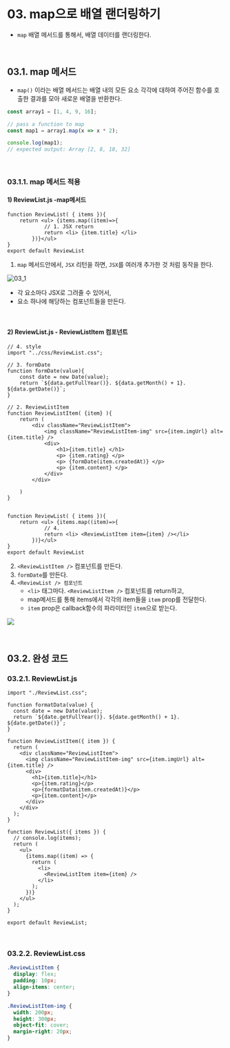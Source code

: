# 03. map으로 배열 랜더링하기

- `map` 배열 메서드를 통해서,  배열 데이터를 랜더링한다.

<br/>

## 03.1. map 메서드

- `map()` 이라는 배열 메서드는 배열 내의 모든 요소 각각에 대하여 주어진 함수를 호출한 결과를 모아 새로운 배열을 반환한다.

```js
const array1 = [1, 4, 9, 16];

// pass a function to map
const map1 = array1.map(x => x * 2);

console.log(map1);
// expected output: Array [2, 8, 18, 32]
```

<br/>

### 03.1.1. map 메서드 적용

#### 1) ReviewList.js -map메서드

```react
function ReviewList( { items }){
    return <ul> {items.map((item)=>{
            // 1. JSX return
            return <li> {item.title} </li>
        })}</ul>
}
export default ReviewList
```

1. `map` 메서드안에서, `JSX` 리턴을 하면, `JSX`를 여러개 추가한 것 처럼 동작을 한다.

![03_1](https://github.com/ohtaekwon/TIL/blob/master/React/React-Data/1_%EB%B0%B0%EC%97%B4_%EB%9E%9C%EB%8D%94%EB%A7%81/img/03_1.png?raw=true)

- 각 요소마다 JSX로 그려줄 수 있어서, 
- 요소 하나에 해당하는 컴포넌트들을 만든다.

<br/>

#### 2) ReviewList.js - ReviewListItem 컴포넌트

```react
// 4. style
import "../css/ReviewList.css";

// 3. formDate
function formDate(value){
    const date = new Date(value);
 	return `${data.getFullYear()}. ${data.getMonth() + 1}. ${data.getDate()}`;
}

// 2. ReviewListItem
function ReviewListItem( {item} ){
    return (
    	<div className="ReviewListItem">
        	<img className="ReviewListItem-img" src={item.imgUrl} alt={item.title} />
        	<div>
            	<h1>{item.title} </h1>
                <p> {item.rating} </p>
                <p> {formDate(item.createdAt)} </p>
                <p> {item.content} </p>
            </div>
        </div>
    
    )
}


function ReviewList( { items }){
    return <ul> {items.map((item)=>{
            // 4.
            return <li> <ReviewListItem item={item} /></li>
        })}</ul>
}
export default ReviewList
```

2. `<ReviewListItem />` 컴포넌트를 만든다.
3. `formDate`를 만든다.
4. `<ReviewList /> 컴포넌트`  
   - `<li>` 태그마다. `<ReviewListItem />`  컴포넌트를 return하고,
   - map메서드를 통해 items에서 각각의 item들을 `item` prop를 전달한다.
   - `item` prop은 callback함수의 파라미터인 `item`으로 받는다. 

![](https://github.com/ohtaekwon/TIL/blob/master/React/React-Data/1_%EB%B0%B0%EC%97%B4_%EB%9E%9C%EB%8D%94%EB%A7%81/img/03_2.png?raw=true)

<br/>

## 03.2. 완성 코드

### 03.2.1. ReviewList.js

```react
import "./ReviewList.css";

function formatData(value) {
  const date = new Date(value);
  return `${date.getFullYear()}. ${date.getMonth() + 1}. ${date.getDate()}`;
}

function ReviewListItem({ item }) {
  return (
    <div className="ReviewListItem">
      <img className="ReviewListItem-img" src={item.imgUrl} alt={item.title} />
      <div>
        <h1>{item.title}</h1>
        <p>{item.rating}</p>
        <p>{formatData(item.createdAt)}</p>
        <p>{item.content}</p>
      </div>
    </div>
  );
}

function ReviewList({ items }) {
  // console.log(items);
  return (
    <ul>
      {items.map((item) => {
        return (
          <li>
            <ReviewListItem item={item} />
          </li>
        );
      })}
    </ul>
  );
}

export default ReviewList;
```

<br/>

### 03.2.2. ReviewList.css

```css
.ReviewListItem {
  display: flex;
  padding: 10px;
  align-items: center;
}

.ReviewListItem-img {
  width: 200px;
  height: 300px;
  object-fit: cover;
  margin-right: 20px;
}

```

